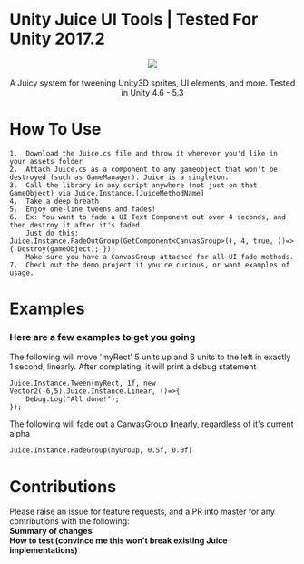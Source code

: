 # Unity Juice UI Tools | Tested For Unity 2017.2
<p align="center">
  <img src="https://puu.sh/sLpgn/c27bd836cc.gif">
  <br/><br/>
  <span>A Juicy system for tweening Unity3D sprites, UI elements, and more. Tested in Unity 4.6 - 5.3</span>
</p>

How To Use
=======

	1.  Download the Juice.cs file and throw it wherever you'd like in your assets folder
	2.  Attach Juice.cs as a component to any gameobject that won't be destroyed (such as GameManager). Juice is a singleton.
	3.  Call the library in any script anywhere (not just on that GameObject) via Juice.Instance.[JuiceMethodName]
	4.  Take a deep breath
	5.  Enjoy one-line tweens and fades!
	6.  Ex: You want to fade a UI Text Component out over 4 seconds, and then destroy it after it's faded.
		Just do this: Juice.Instance.FadeOutGroup(GetComponent<CanvasGroup>(), 4, true, ()=> { Destroy(gameObject); });
		Make sure you have a CanvasGroup attached for all UI fade methods.
	7.  Check out the demo project if you're curious, or want examples of usage.

Examples
=======
### Here are a few examples to get you going

The following will move 'myRect' 5 units up and 6 units to the left in exactly 1 second, linearly. After completing, it will print a debug statement

	Juice.Instance.Tween(myRect, 1f, new Vector2(-6,5),Juice.Instance.Linear, ()=>{
		Debug.Log("All done!");
	});

The following will fade out a CanvasGroup linearly, regardless of it's current alpha

	Juice.Instance.FadeGroup(myGroup, 0.5f, 0.0f)

Contributions
=======
Please raise an issue for feature requests, and a PR into master for any contributions with the following:
<br/>**Summary of changes**
<br/>**How to test (convince me this won't break existing Juice implementations)**
